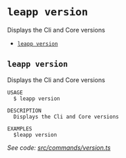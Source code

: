 `leapp version`
===============

Displays the Cli and Core versions

* [`leapp version`](#leapp-version)

## `leapp version`

Displays the Cli and Core versions

```
USAGE
  $ leapp version

DESCRIPTION
  Displays the Cli and Core versions

EXAMPLES
  $leapp version
```

_See code: [src/commands/version.ts](https://github.com/noovolari/leapp/blob/v0.1.65/src/commands/version.ts)_
